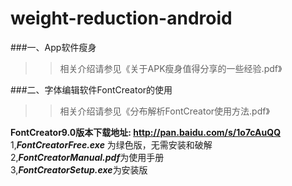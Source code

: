 # weight-reduction-android
###一、App软件瘦身
>>相关介绍请参见《关于APK瘦身值得分享的一些经验.pdf》

###二、字体编辑软件FontCreator的使用
>>相关介绍请参见《分布解析FontCreator使用方法.pdf》

**FontCreator9.0版本下载地址: <http://pan.baidu.com/s/1o7cAuQQ>**  
1,***FontCreatorFree.exe*** 为绿色版，无需安装和破解   
2,***FontCreatorManual.pdf***为使用手册    
3,***FontCreatorSetup.exe***为安装版  
